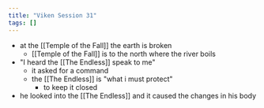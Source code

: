 ```yaml
---
title: "Viken Session 31"
tags: []
---
```


- at the [[Temple of the Fall]] the earth is broken
    - [[Temple of the Fall]] is to the north where the river boils
- "I heard the [[The Endless]] speak to me"
    - it asked for a command
    - the [[The Endless]] is "what i must protect"
        - to keep it closed
- he looked into the [[The Endless]] and it caused the changes in his body
